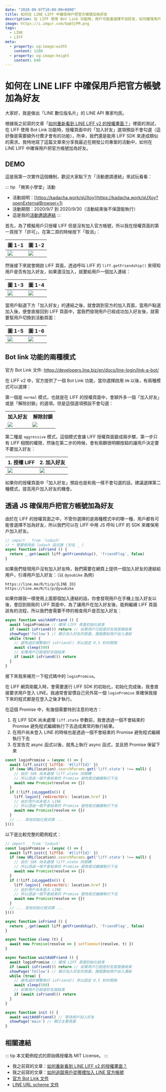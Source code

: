 ```yaml
---
date: "2020-09-07T10:00:00+0800"
title: 如何在 LINE LIFF 中確保用戶把官方帳號加為好友
description: 在 LIFF 使用 Bot Link 功能時，用戶可能會選擇不加好友，如何確保用戶成為好友呢？
image: https://i.imgur.com/Gq03jPM.png
tags:
  - LINE
  - LIFF
meta:
  - property: og:image:width
    content: 1280
  - property: og:image:height
    content: 640
---
```


# 如何在 LINE LIFF 中確保用戶把官方帳號加為好友

大家好，我是做出「LINE 數位版名片」的 LINE API 專家均民。

根據我之前寫的文章「[如何重新看到 LINE LIFF v2 的授權畫面？](https://taichunmin.idv.tw/blog/2020-08-21-liff-unlink.html)」裡面的測試，在 LIFF 使用 Bot Link 功能時，授權頁面中的「加入好友」選項預設不會勾選（這好像是需要額外付費才會有的功能），所幸，我們還是能用 LIFF SDK 來達成類似的需求。我特地寫了這篇文章來分享我最近在開發公司專案的活動中，如何在 LINE LIFF 中確保用戶把官方帳號加為好友。

## DEMO

這是我第一次實作這個機制，歡迎大家點下方「活動邀請連結」來試玩看看：

::: tip 「微笑小學堂」活動
* 活動說明：[https://kadacha.work/qUXoy](https://kadacha.work/qUXoy?openExternalBrowser=1)
* 活動期間：2020/9/7 到 2020/9/30（活動結束後不保證能執行）
* 這是我的[活動邀請連結](https://liff.line.me/1654198613-pV2QdV5Q/atvt200821-quest?inviter=Ud9c999fc1fe73e1460bfb1303bc80c94)
:::

首先，為了模擬用戶只授權 LIFF 但是沒有加入官方帳號，所以我在授權頁面的第一頁按下「許可」，在第二頁的時候按下「取消」：

| 圖 1-1 | 圖 1-2 |
| -------- | -------- |
| ![](https://i.imgur.com/dVp4zXZ.jpg) | ![](https://i.imgur.com/dY9Bsis.jpg) |

然後接下來就會開啟 LIFF 頁面，透過呼叫 LIFF 的 `liff.getFriendship()` 來得知用戶是否有加入好友，如果還沒加入，就要給用戶一個加入連結：

| 圖 1-3 | 圖 1-4 |
| -------- | -------- |
| ![](https://i.imgur.com/hf0mbk3.jpg) | ![](https://i.imgur.com/hc0TVjl.jpg) |

當用戶點選下方「加入好友」的連結之後，就會跳到官方的加入頁面，當用戶點選加入後，便會直接回到 LIFF 頁面中，當我們發現用戶已經成功加入好友後，就需要幫用戶切換到活動頁面：

| 圖 1-5 | 圖 1-6 |
| -------- | -------- |
| ![](https://i.imgur.com/rTlwD3L.jpg) | ![](https://i.imgur.com/5ZnY9SD.jpg) |

## Bot link 功能的兩種模式

官方 Bot Link 文件: <https://developers.line.biz/en/docs/line-login/link-a-bot/>

在 LIFF v2 中，官方提供了一個 Bot Link 功能，當你選擇啟用 `ON` 以後，有兩種模式可以選擇：

第一個是 `normal` 模式，也就是在 LIFF 的授權頁面中，會額外多一個「加入好友」或是「解除封鎖」的選項，但是這個選項預設不會勾選：

<table class="text-center">
  <tr>
    <th style="width: 49%">加入好友</th>
    <th style="width: 51%">解除封鎖</th>
  </tr>
  <tr>
    <td><img src="https://i.imgur.com/3efsMmM.jpg"></td>
    <td><img src="https://i.imgur.com/fLWs8bq.png"></td>
  </tr>
</table>

第二種是 `aggressive` 模式，這個模式會讓 LIFF 授權頁面變成兩步驟，第一步只有 LIFF 相關的權限，然後在第二步的時候，會有兩顆很明顯按鈕的讓用戶決定要不要加入好友：

| 1. 授權 LIFF | 2. 加入好友 |
| -------- | -------- |
| ![](https://i.imgur.com/ZsSPohK.jpg) | ![](https://i.imgur.com/ATS81tV.jpg) |

如果你的授權頁面中「加入好友」預設也是和我一樣不會勾選的話，建議選擇第二種模式，提高用戶加入好友的機會。

## 透過 JS 確保用戶把官方帳號加為好友

由於在 LIFF 的授權頁面之中，不管你選擇的是兩種模式中的哪一種，用戶都有可能會選擇不加為好友，所以我們可以在 LIFF 中用 JS 呼叫 LIFF 的 SDK 來確保用戶加入好友。

```javascript
// import _ from 'lodash'
// * 需要使用到 lodash 函式庫 (別名 _ )
async function isFriend () {
  return _.get(await liff.getFriendship(), 'friendFlag', false)
}
```

如果我們發現用戶沒有加入好友時，我們需要在網頁上提供一個加入好友的連結給用戶，引導用戶加入好友：（以 `@youbike` 為例）

```
https://line.me/R/ti/p/{LINE ID}
https://line.me/R/ti/p/@youbike
```

如果你跟我一樣使用上面那個加入連結的話，你會發現用戶在手機上加入好友以後，會回到剛剛的 LIFF 頁面中，為了讓用戶在加入好友後，能夠繼續 LIFF 頁面該有的流程，所以我們會需要不停的檢查用戶是否加入好友：

```javascript
async function waitAddFriend () {
  await loginPromise // 確保 LIFF 頁面初始化結束
  if (await isFriend()) return // 如果用戶已經是好友就直接結束
  showPage('follow') // 顯示加入好友的頁面，裡面要給用戶加入連結
  while (true) {
    // 避免過於頻繁執行 isFriend() 所以設定 0.5 秒的間隔
    await sleep(500)
    // 如果用戶已經是好友就結束
    if (await isFriend()) return
  }
}
```

接下來我來補充一下程式碼中的 `loginPromise`。

在 LIFF 網頁剛載入時，會需要進行 LIFF SDK 的初始化，初始化完成後，我會直接要求用戶登入 LINE。我通常會習慣自己另外寫一個 `loginPromise` 來確保我接下來的程式都是在登入之後才執行。

在這個 Promise 中，有幾個需要特別注意的地方：

1. 在 LIFF SDK 尚未處理 `liff.state` 參數前，我會透過一個不會結束的 Promise 避免程式繼續執行下去造成異常的執行結果。
2. 在用戶尚未登入 LINE 的時候也是透過一個不會結束的 Promise 避免程式繼續執行下去
3. 在宣告完 async 函式以後，就馬上執行 async 函式，並且把 Promise 保留下來

```javascript
const loginPromise = (async () => {
  await liff.init({ liffId: '#{liffId}' })
  if (new URL(location).searchParams.get('liff.state') !== null) {
    // 由於 SDK 尚未處理 liff.state 的跳轉
    // 所以透過一個不會結束的 Promise 避免程式繼續執行下去
    await new Promise(resolve => {})
  }
  if (!liff.isLoggedIn()) {
    liff.login({ redirectUri: location.href })
    // 由於用戶尚未登入 LINE
    // 所以透過一個不會結束的 Promise 避免程式繼續執行下去
    await new Promise(resolve => {})
  }
  // ... 其他初始化程式碼 ...
})()
```

以下是比較完整的範例程式：

```javascript
// import _ from 'lodash'
const loginPromise = (async () => {
  await liff.init({ liffId: '#{liffId}' })
  if (new URL(location).searchParams.get('liff.state') !== null) {
    // 由於 SDK 尚未處理 liff.state 的跳轉
    // 所以透過一個不會結束的 Promise 避免程式繼續執行下去
    await new Promise(resolve => {})
  }
  if (!liff.isLoggedIn()) {
    liff.login({ redirectUri: location.href })
    // 由於用戶尚未登入 LINE
    // 所以透過一個不會結束的 Promise 避免程式繼續執行下去
    await new Promise(resolve => {})
  }
  // ... 其他初始化程式碼 ...
})()

async function isFriend () {
  return _.get(await liff.getFriendship(), 'friendFlag', false)
}

async function sleep (t) {
  await new Promise(resolve => { setTimeout(resolve, t) })
}

async function waitAddFriend () {
  await loginPromise // 確保 LIFF 頁面初始化結束
  if (await isFriend()) return // 如果用戶已經是好友就直接結束
  showPage('follow') // 顯示加入好友的頁面，裡面要給用戶加入連結
  while (true) {
    // 避免過於頻繁執行 isFriend() 所以設定 0.5 秒的間隔
    await sleep(500)
    // 如果用戶已經是好友就結束
    if (await isFriend()) return
  }
}

async function init () {
  await waitAddFriend() // 等待用戶加入好友
  showPage('main') // 顯示主要頁面
}
```

## 相關連結

::: tip
本文範例程式的原始碼授權為 MIT License。
:::

* 我之前寫的文章：[如何重新看到 LINE LIFF v2 的授權畫面？](https://taichunmin.idv.tw/blog/2020-08-21-liff-unlink.html)
* 我之前寫的文章：[如何追蹤用戶從哪裡加入 LINE 官方帳號](https://taichunmin.idv.tw/blog/2020-04-19-line-offical-account-referral.html)
* [官方 Bot Link 文件](https://developers.line.biz/en/docs/line-login/link-a-bot/)
* [LINE URL scheme 文件](https://developers.line.biz/en/docs/messaging-api/using-line-url-scheme/#sharing-line-official-account)
